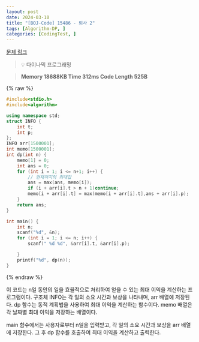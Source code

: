 ```yaml
---
layout: post
date: 2024-03-10
title: "[BOJ-Code] 15486 - 퇴사 2"
tags: [Algorithm-DP, ]
categories: [CodingTest, ]
---
```



[문제 링크](https://www.acmicpc.net/problem/15486)


> 💡 다이나믹 프로그래밍


> **Memory   18688KB                                  Time   312ms                                Code Length   525B**



{% raw %}
```c++
#include<stdio.h>
#include<algorithm>

using namespace std;
struct INFO {
	int t;
	int p;
};
INFO arr[1500001];
int memo[1500001];
int dp(int n) {
	memo[1] = 0;
	int ans = 0;
	for (int i = 1; i <= n+1; i++) {
		// 현재까지의 최대값
		ans = max(ans, memo[i]);
		if (i + arr[i].t > n + 1)continue;
		memo[i + arr[i].t] = max(memo[i + arr[i].t],ans + arr[i].p);
	}
	return ans;
}

int main() {
	int n;
	scanf("%d", &n);
	for (int i = 1; i <= n; i++) {
		scanf(" %d %d", &arr[i].t, &arr[i].p);

	}
	printf("%d", dp(n));
}
```
{% endraw %}



이 코드는 n일 동안의 일을 효율적으로 처리하여 얻을 수 있는 최대 이익을 계산하는 프로그램이다. 구조체 INFO는 각 일의 소요 시간과 보상을 나타내며, arr 배열에 저장된다. dp 함수는 동적 계획법을 사용하여 최대 이익을 계산하는 함수이다. memo 배열은 각 날짜별 최대 이익을 저장하는 배열이다.

main 함수에서는 사용자로부터 n일을 입력받고, 각 일의 소요 시간과 보상을 arr 배열에 저장한다. 그 후 dp 함수를 호출하여 최대 이익을 계산하고 출력한다.

